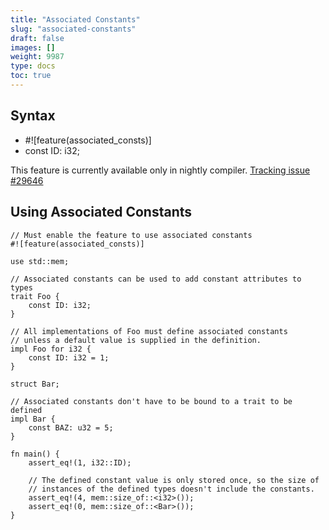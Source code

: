 ```yaml
---
title: "Associated Constants"
slug: "associated-constants"
draft: false
images: []
weight: 9987
type: docs
toc: true
---
```


## Syntax
 - #![feature(associated_consts)]
 - const ID: i32;

This feature is currently available only in nightly compiler. [Tracking issue #29646](https://github.com/rust-lang/rust/issues/29646)

## Using Associated Constants
    // Must enable the feature to use associated constants
    #![feature(associated_consts)]

    use std::mem;

    // Associated constants can be used to add constant attributes to types
    trait Foo {
        const ID: i32;
    }
    
    // All implementations of Foo must define associated constants
    // unless a default value is supplied in the definition.
    impl Foo for i32 {
        const ID: i32 = 1;
    }
    
    struct Bar;
    
    // Associated constants don't have to be bound to a trait to be defined
    impl Bar {
        const BAZ: u32 = 5;
    }
    
    fn main() {
        assert_eq!(1, i32::ID);

        // The defined constant value is only stored once, so the size of
        // instances of the defined types doesn't include the constants.
        assert_eq!(4, mem::size_of::<i32>());
        assert_eq!(0, mem::size_of::<Bar>());
    }

